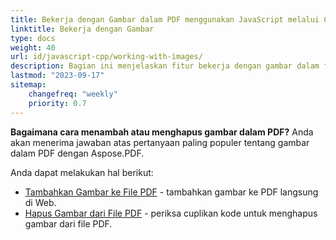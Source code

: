 ```yaml
---
title: Bekerja dengan Gambar dalam PDF menggunakan JavaScript melalui C++
linktitle: Bekerja dengan Gambar
type: docs
weight: 40
url: id/javascript-cpp/working-with-images/
description: Bagian ini menjelaskan fitur bekerja dengan gambar dalam file PDF menggunakan JavaScript melalui C++.
lastmod: "2023-09-17"
sitemap:
    changefreq: "weekly"
    priority: 0.7
---
```


**Bagaimana cara menambah atau menghapus gambar dalam PDF?** Anda akan menerima jawaban atas pertanyaan paling populer tentang gambar dalam PDF dengan Aspose.PDF.

Anda dapat melakukan hal berikut:

- [Tambahkan Gambar ke File PDF](/pdf/javascript-cpp/add-image-to-pdf/) - tambahkan gambar ke PDF langsung di Web.
- [Hapus Gambar dari File PDF](/pdf/javascript-cpp/delete-images-from-pdf-file/) - periksa cuplikan kode untuk menghapus gambar dari file PDF.